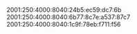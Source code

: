 2001:250:4000:8040:24b5:ec59:dc7:6b
2001:250:4000:8040:6b77:8c7e:a537:87c7
2001:250:4000:8040:1c9f:78eb:f711:f56
